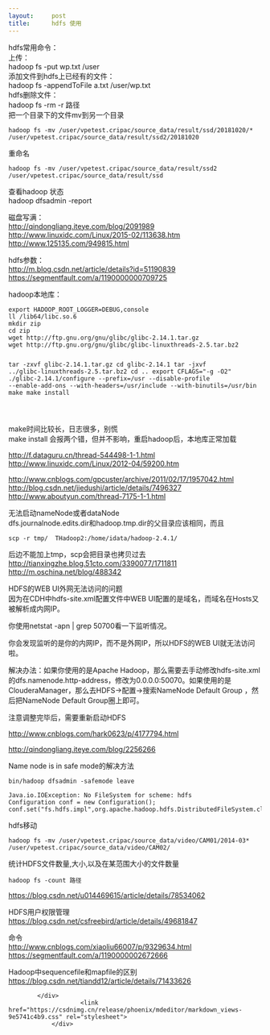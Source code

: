 ```yaml
---
layout:     post
title:      hdfs 使用
---
```

<div id="article_content" class="article_content clearfix csdn-tracking-statistics" data-pid="blog" data-mod="popu_307" data-dsm="post">
								            <div id="content_views" class="markdown_views prism-atom-one-dark">
							<!-- flowchart 箭头图标 勿删 -->
							<svg xmlns="http://www.w3.org/2000/svg" style="display: none;"><path stroke-linecap="round" d="M5,0 0,2.5 5,5z" id="raphael-marker-block" style="-webkit-tap-highlight-color: rgba(0, 0, 0, 0);"></path></svg>
							<p>hdfs常用命令：<br>
上传：<br>
hadoop fs -put wp.txt /user<br>
添加文件到hdfs上已经有的文件：<br>
hadoop fs -appendToFile a.txt /user/wp.txt<br>
hdfs删除文件：<br>
hadoop fs -rm -r 路径<br>
把一个目录下的文件mv到另一个目录</p>
<pre><code>hadoop fs -mv /user/vpetest.cripac/source_data/result/ssd/20181020/* /user/vpetest.cripac/source_data/result/ssd2/20181020
</code></pre>
<p>重命名</p>
<pre><code>hadoop fs -mv /user/vpetest.cripac/source_data/result/ssd2 /user/vpetest.cripac/source_data/result/ssd
</code></pre>
<p>查看hadoop 状态<br>
hadoop dfsadmin -report</p>
<p>磁盘写满：<br>
<a href="http://qindongliang.iteye.com/blog/2091989" rel="nofollow">http://qindongliang.iteye.com/blog/2091989</a><br>
<a href="http://www.linuxidc.com/Linux/2015-02/113638.htm" rel="nofollow">http://www.linuxidc.com/Linux/2015-02/113638.htm</a><br>
<a href="http://www.125135.com/949815.html" rel="nofollow">http://www.125135.com/949815.html</a></p>
<p>hdfs参数：<br>
<a href="http://m.blog.csdn.net/article/details?id=51190839" rel="nofollow">http://m.blog.csdn.net/article/details?id=51190839</a><br>
<a href="https://segmentfault.com/a/1190000000709725" rel="nofollow">https://segmentfault.com/a/1190000000709725</a></p>
<p>hadoop本地库：</p>
<pre><code>export HADOOP_ROOT_LOGGER=DEBUG,console
ll /lib64/libc.so.6
mkdir zip
cd zip
wget http://ftp.gnu.org/gnu/glibc/glibc-2.14.1.tar.gz
wget http://ftp.gnu.org/gnu/glibc/glibc-linuxthreads-2.5.tar.bz2

tar -zxvf glibc-2.14.1.tar.gz
cd glibc-2.14.1
tar -jxvf ../glibc-linuxthreads-2.5.tar.bz2
cd ..
export CFLAGS="-g -O2"
./glibc-2.14.1/configure --prefix=/usr --disable-profile --enable-add-ons --with-headers=/usr/include --with-binutils=/usr/bin
make
make install

</code></pre>
<p>make时间比较长，日志很多，别慌<br>
make install 会报两个错，但并不影响，重启hadoop后，本地库正常加载</p>
<p><a href="http://f.dataguru.cn/thread-544498-1-1.html" rel="nofollow">http://f.dataguru.cn/thread-544498-1-1.html</a><br>
<a href="http://www.linuxidc.com/Linux/2012-04/59200.htm" rel="nofollow">http://www.linuxidc.com/Linux/2012-04/59200.htm</a></p>
<p><a href="http://www.cnblogs.com/gpcuster/archive/2011/02/17/1957042.html" rel="nofollow">http://www.cnblogs.com/gpcuster/archive/2011/02/17/1957042.html</a><br>
<a href="http://blog.csdn.net/jiedushi/article/details/7496327" rel="nofollow">http://blog.csdn.net/jiedushi/article/details/7496327</a><br>
<a href="http://www.aboutyun.com/thread-7175-1-1.html" rel="nofollow">http://www.aboutyun.com/thread-7175-1-1.html</a></p>
<p>无法启动nameNode或者dataNode<br>
dfs.journalnode.edits.dir和hadoop.tmp.dir的父目录应该相同，而且</p>
<pre><code>scp -r tmp/  THadoop2:/home/idata/hadoop-2.4.1/
</code></pre>
<p>后边不能加上tmp，scp会把目录也拷贝过去<br>
<a href="http://tianxingzhe.blog.51cto.com/3390077/1711811" rel="nofollow">http://tianxingzhe.blog.51cto.com/3390077/1711811</a><br>
<a href="http://m.oschina.net/blog/488342" rel="nofollow">http://m.oschina.net/blog/488342</a></p>
<p>HDFS的WEB UI外网无法访问的问题<br>
因为在CDH中hdfs-site.xml配置文件中WEB UI配置的是域名，而域名在Hosts又被解析成内网IP。</p>
<p>你使用netstat -apn | grep 50700看一下监听情况。</p>
<p>你会发现监听的是你的内网IP，而不是外网IP，所以HDFS的WEB UI就无法访问啦。</p>
<p>解决办法：如果你使用的是Apache Hadoop，那么需要去手动修改hdfs-site.xml的dfs.namenode.http-address，修改为0.0.0.0:50070。如果使用的是ClouderaManager，那么去HDFS-&gt;配置-&gt;搜索NameNode Default Group  ，然后把NameNode Default Group圈上即可。</p>
<p>注意调整完毕后，需要重新启动HDFS</p>
<p><a href="http://www.cnblogs.com/hark0623/p/4177794.html" rel="nofollow">http://www.cnblogs.com/hark0623/p/4177794.html</a></p>
<p><a href="http://qindongliang.iteye.com/blog/2256266" rel="nofollow">http://qindongliang.iteye.com/blog/2256266</a></p>
<p>Name node is in safe mode的解决方法</p>
<pre><code>bin/hadoop dfsadmin -safemode leave  
</code></pre>
<pre><code>Java.io.IOException: No FileSystem for scheme: hdfs
Configuration conf = new Configuration();  
conf.set("fs.hdfs.impl",org.apache.hadoop.hdfs.DistributedFileSystem.class.getName());  
</code></pre>
<p>hdfs移动</p>
<pre><code>hadoop fs -mv /user/vpetest.cripac/source_data/video/CAM01/2014-03* /user/vpetest.cripac/source_data/video/CAM02/
</code></pre>
<p>统计HDFS文件数量,大小,以及在某范围大小的文件数量</p>
<pre><code>hadoop fs -count 路径
</code></pre>
<p><a href="https://blog.csdn.net/u014469615/article/details/78534062" rel="nofollow">https://blog.csdn.net/u014469615/article/details/78534062</a></p>
<p>HDFS用户权限管理<br>
<a href="https://blog.csdn.net/csfreebird/article/details/49681847" rel="nofollow">https://blog.csdn.net/csfreebird/article/details/49681847</a></p>
<p>命令<br>
<a href="http://www.cnblogs.com/xiaoliu66007/p/9329634.html" rel="nofollow">http://www.cnblogs.com/xiaoliu66007/p/9329634.html</a><br>
<a href="https://segmentfault.com/a/1190000002672666" rel="nofollow">https://segmentfault.com/a/1190000002672666</a></p>
<p>Hadoop中sequencefile和mapfile的区别<br>
<a href="https://blog.csdn.net/tiandd12/article/details/71433626" rel="nofollow">https://blog.csdn.net/tiandd12/article/details/71433626</a></p>

            </div>
						<link href="https://csdnimg.cn/release/phoenix/mdeditor/markdown_views-9e5741c4b9.css" rel="stylesheet">
                </div>